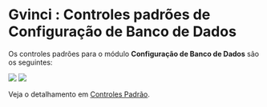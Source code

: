 # Gvinci : Controles padrões de Configuração de Banco de Dados

Os controles padrões para o módulo **Configuração de Banco de Dados** são os seguintes:

![](http://www.gvinci.com.br/manual/8_038.zoom80.png)   ![](http://www.gvinci.com.br/manual/8_065.zoom80.png)

Veja o detalhamento em [Controles Padrão](http://www.gvinci.com.br/manual/controles_padrao.htm).

